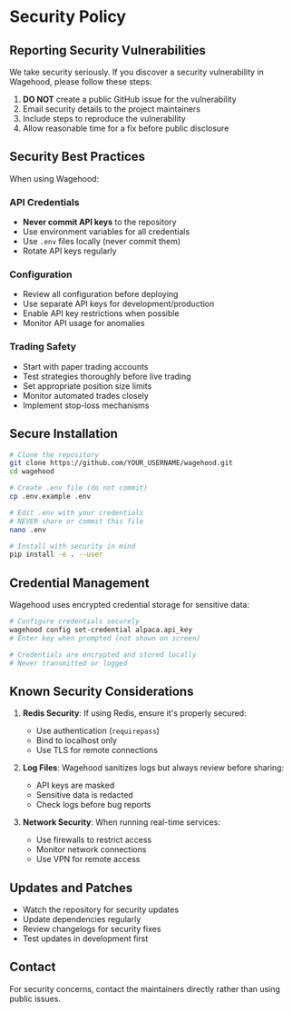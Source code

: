 # Security Policy

## Reporting Security Vulnerabilities

We take security seriously. If you discover a security vulnerability in Wagehood, please follow these steps:

1. **DO NOT** create a public GitHub issue for the vulnerability
2. Email security details to the project maintainers
3. Include steps to reproduce the vulnerability
4. Allow reasonable time for a fix before public disclosure

## Security Best Practices

When using Wagehood:

### API Credentials
- **Never commit API keys** to the repository
- Use environment variables for all credentials
- Use `.env` files locally (never commit them)
- Rotate API keys regularly

### Configuration
- Review all configuration before deploying
- Use separate API keys for development/production
- Enable API key restrictions when possible
- Monitor API usage for anomalies

### Trading Safety
- Start with paper trading accounts
- Test strategies thoroughly before live trading
- Set appropriate position size limits
- Monitor automated trades closely
- Implement stop-loss mechanisms

## Secure Installation

```bash
# Clone the repository
git clone https://github.com/YOUR_USERNAME/wagehood.git
cd wagehood

# Create .env file (do not commit)
cp .env.example .env

# Edit .env with your credentials
# NEVER share or commit this file
nano .env

# Install with security in mind
pip install -e . --user
```

## Credential Management

Wagehood uses encrypted credential storage for sensitive data:

```bash
# Configure credentials securely
wagehood config set-credential alpaca.api_key
# Enter key when prompted (not shown on screen)

# Credentials are encrypted and stored locally
# Never transmitted or logged
```

## Known Security Considerations

1. **Redis Security**: If using Redis, ensure it's properly secured:
   - Use authentication (`requirepass`)
   - Bind to localhost only
   - Use TLS for remote connections

2. **Log Files**: Wagehood sanitizes logs but always review before sharing:
   - API keys are masked
   - Sensitive data is redacted
   - Check logs before bug reports

3. **Network Security**: When running real-time services:
   - Use firewalls to restrict access
   - Monitor network connections
   - Use VPN for remote access

## Updates and Patches

- Watch the repository for security updates
- Update dependencies regularly
- Review changelogs for security fixes
- Test updates in development first

## Contact

For security concerns, contact the maintainers directly rather than using public issues.